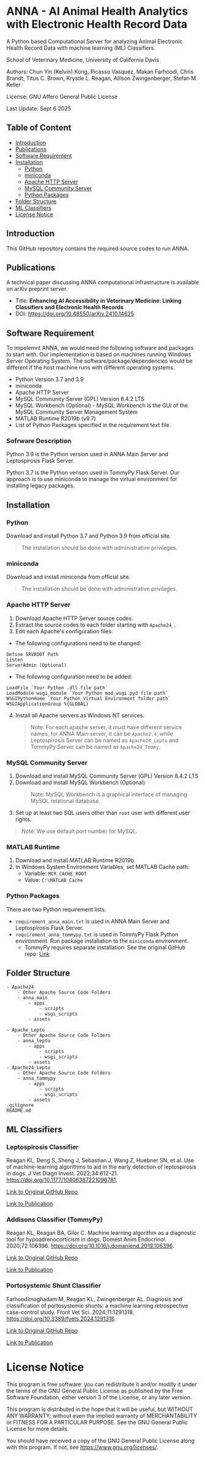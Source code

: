 # ANNA - AI Animal Health Analytics with Electronic Health Record Data
A Python based Computational Server for analyzing Animal Electronic Health Record Data with machine learning (ML) Classifiers.

School of Veterinary Medicine, University of California Davis

Authors: Chun Yin (Kelvin) Kong, Picasso Vasquez, Makan Farhoodi, Chris Brandt, Titus C. Brown, Krystle L. Reagan, Allison Zwingenberger, Stefan M. Keller

License: GNU Affero General Public License

Last Update: Sept 6 2025

## Table of Content
* [Introduction](#introduction)
* [Publications](#publications)
* [Software Requirement](#software-requirement)
* [Installation](#installation)
    * [Python](#python)
    * [miniconda](#miniconda)
    * [Apache HTTP Server](#apache-http-server)
    * [MySQL Community Server](#mysql-community-server)
    * [Python Packages](#python-packages)
* [Folder Structure](#folder-structure)
* [ML Classifiers](#ml-classifiers)
* [License Notice](#license-notice)

## Introduction

This GitHub repository contains the required source codes to run ANNA.

## Publications

A technical paper discussing ANNA computational infrastructure is available on arXiv preprint server.
- Title: **Enhancing AI Accessibility in Veterinary Medicine: Linking Classifiers and Electronic Health Records**
- DOI: https://doi.org/10.48550/arXiv.2410.14625

## Software Requirement

To impelemnt ANNA, we would need the following software and packages to start with. Our implementation is based on machines running Windows Server Operating System. The software/package/dependencies would be different if the host machine runs with different operating systems.

- Python Version 3.7 and 3.9
- miniconda 
- Apache HTTP Server
- MySQL Community Server (GPL) Version 8.4.2 LTS
- MySQL Workbench (Optional)
      - MySQL Workbench is the GUI of the MySQL Community Server Management System
- MATLAB Runtime R2019b (v9.7)
- List of Python Packages specified in the requirement text file.

### Sofrware Description

Python 3.9 is the Python version used in ANNA Main Server and Leptospirosis Flask Server.

Python 3.7 is the Python verison used in TommyPy Flask Server. Our approach is to use miniconda to manage the virtual environment for installing legacy packages. 

## Installation
### Python

Download and install Python 3.7 and Python 3.9 from official site.

> The installation should be done with administrative privileges.

### miniconda

Download and install miniconda from official site.

> The installation should be done with administrative privileges.

### Apache HTTP Server
1. Download Apache HTTP Server source codes.
2. Extract the source codes to each folder starting with `Apache24_`.
3. Edit each Apache's configuration files:
  - The following configurations need to be changed:
  ```
  Define SRVROOT Path
  Listen
  ServerAdmin (Optional)
  ```
  - The following configuration need to be added:
  ```
  LoadFile `Your Python .dll file path`
  LoadModule wsgi_module `Your Python mod_wsgi.pyd file path`
  WSGIPythonHome `Your Python Virtual Environment folder path`
  WSGIApplicationGroup %{GLOBAL}
  ```

4. Install all Apache servers as Windows NT services.
    > Note: For each apache server, it must have different service names, for ANNA Main server, it can be `Apache2.4`, while Leptospirosis Server can be named as `Apache24_Lepto` and TommyPy Server can be named as `Apache24_Tommy`.


### MySQL Community Server
1. Download and install MySQL Community Server (GPL) Version 8.4.2 LTS
2. Download and install MySQL Workbench (Optional)
    > Note: MySQL Workbench is a graphical interface of managing MySQL relational database.
3. Set up at least two SQL users other than `root` user with different user rights.

> Note: We use default port number for MySQL. 

### MATLAB Runtime
1. Download and install MATLAB Runtime R2019b
2. In Windows System Environment Variables, set MATLAB Cache path:
    - Variable: `MCR_CACHE_ROOT`
    - Value: `C:\MATLAB Cache`

### Python Packages

There are two Python requirement lists. 

- `requirement_anna_main.txt` is used in ANNA Main Server and Leptospirosis Flask Server.
- `requirement_anna_tommypy.txt` is used in TommyPy Flask Python environment. Run package installation to the `miniconda` environment.
    - TommyPy requires separate installation: See the original GitHub repo: [Link](https://github.com/krystlereagan/Tommy)


## Folder Structure
```
- Apache24
    - Other Apache Source Code Folders
    - anna_main
        - apps
            - scripts
            - wsgi_scripts
        - assets

- Apache_Lepto
    - Other Apache Source Code Folders
    - anna_lepto
        - apps
            - scripts
            - wsgi_scripts
        - assets
- Apache24_Lepto
    - Other Apache Source Code Folders
    - anna_tommypy
        - apps
            - scripts
            - wsgi_scripts
        - assets
.gitignore
README.md

```

## ML Classifiers

### Leptospirosis Classifier

Reagan KL, Deng S, Sheng J, Sebastian J, Wang Z, Huebner SN, et al. Use of machine-learning algorithms to aid in the early detection of leptospirosis in dogs. J Vet Diagn Invest. 2022;34:612–21. https://doi.org/10.1177/10406387221096781.

[Link to Original GitHub Repo](https://github.com/sf-deng/lepto-classifier)

[Link to Publication](https://doi.org/10.1177%2F10406387221096781)


### Addisons Classifier (TommyPy)

Reagan KL, Reagan BA, Gilor C. Machine learning algorithm as a diagnostic tool for hypoadrenocorticism in dogs. Domest Anim Endocrinol. 2020;72:106396. https://doi.org/10.1016/j.domaniend.2019.106396.

[Link to Original GitHub Repo](https://github.com/krystlereagan/Tommy)

[Link to Publication](https://www.sciencedirect.com/science/article/abs/pii/S0739724019300748?via%3Dihub)

### Portosystemic Shunt Classifier

Farhoodimoghadam M, Reagan KL, Zwingenberger AL. Diagnosis and classification of portosystemic shunts: a machine learning retrospective case-control study. Front Vet Sci. 2024;11:1291318. https://doi.org/10.3389/fvets.2024.1291318.

[Link to Original GitHub Repo](https://github.com/MakanFar/pss_classification)

[Link to Publication](https://www.ncbi.nlm.nih.gov/pmc/articles/PMC11024426/)

# License Notice
This program is free software: you can redistribute it and/or modify it under the terms of the GNU General Public License as published by the Free Software Foundation, either version 3 of the License, or any later version.

This program is distributed in the hope that it will be useful, but WITHOUT ANY WARRANTY; without even the implied warranty of MERCHANTABILITY or FITNESS FOR A PARTICULAR PURPOSE. See the GNU General Public License for more details.

You should have received a copy of the GNU General Public License along with this program. If not, see <https://www.gnu.org/licenses/>.
